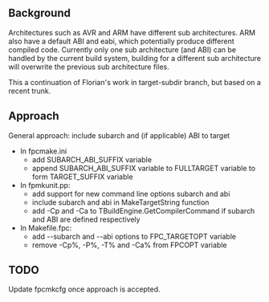 ## Background
Architectures such as AVR and ARM have different sub architectures.  ARM also have a default ABI and eabi, which potentially produce different compiled code.  Currently only one sub architecture (and ABI) can be handled by the current build system, building for a different sub architecture will overwrite the previous sub architecture files.  

This a continuation of Florian's work in target-subdir branch, but based on a recent trunk.  

## Approach
General approach: include subarch and (if applicable) ABI to target 
* In fpcmake.ini 
  * add SUBARCH_ABI_SUFFIX variable
  * append SUBARCH_ABI_SUFFIX variable to FULLTARGET variable to form TARGET_SUFFIX variable
* In fpmkunit.pp:
  * add support for new command line options subarch and abi
  * include subarch and abi in MakeTargetString function
  * add -Cp and -Ca to TBuildEngine.GetCompilerCommand if subarch and ABI are defined respectively
* In Makefile.fpc:
  * add --subarch and --abi options to FPC_TARGETOPT variable
  * remove -Cp%, -P%, -T% and -Ca% from FPCOPT variable

## TODO
Update fpcmkcfg once approach is accepted.
